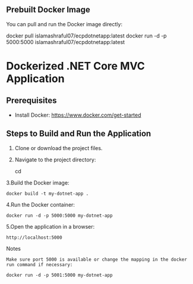 ## Prebuilt Docker Image
You can pull and run the Docker image directly:

docker pull islamashraful07/ecpdotnetapp:latest
docker run -d -p 5000:5000 islamashraful07/ecpdotnetapp:latest

# Dockerized .NET Core MVC Application

## Prerequisites
- Install Docker: https://www.docker.com/get-started

## Steps to Build and Run the Application

1. Clone or download the project files.
2. Navigate to the project directory:
 
   cd <project-directory>

   
3.Build the Docker image:

	docker build -t my-dotnet-app .

4.Run the Docker container:

	docker run -d -p 5000:5000 my-dotnet-app

5.Open the application in a browser:

	http://localhost:5000
	
	
Notes

    Make sure port 5000 is available or change the mapping in the docker run command if necessary:

	docker run -d -p 5001:5000 my-dotnet-app
